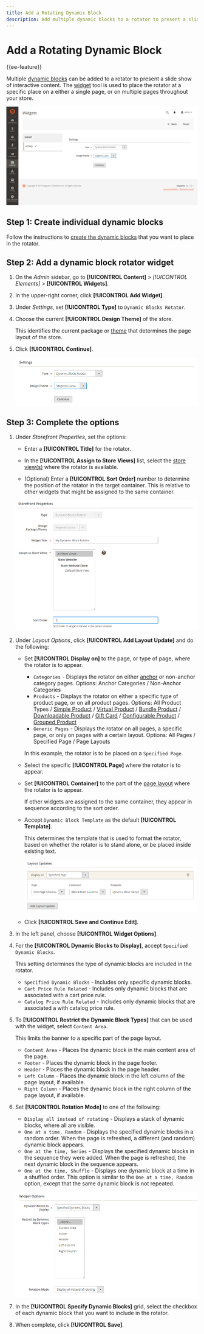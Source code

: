 ```yaml
---
title: Add a Rotating Dynamic Block
description: Add multiple dynamic blocks to a rotator to present a slide show of interactive content.
---
```

# Add a Rotating Dynamic Block

{{ee-feature}}

Multiple [dynamic blocks](dynamic-blocks.md) can be added to a rotator to present a slide show of interactive content. The [widget](widgets.md) tool is used to place the rotator at a specific place on a either a single page, or on multiple pages throughout your store.

![Dynamic block rotator](./assets/widget-dynamic-block-rotator.png)<!-- zoom -->

## Step 1: Create individual dynamic blocks

Follow the instructions to [create the dynamic blocks](dynamic-blocks.md) that you want to place in the rotator.

## Step 2: Add a dynamic block rotator widget

1. On the _Admin_ sidebar, go to **[!UICONTROL Content]** > _[!UICONTROL Elements]_ > **[!UICONTROL Widgets]**.

1. In the upper-right corner, click **[!UICONTROL Add Widget]**.

1. Under _Settings_, set **[!UICONTROL Type]** to `Dynamic Blocks Rotator`.

1. Choose the current **[!UICONTROL Design Theme]** of the store.

   This identifies the current package or [theme](themes.md) that determines the page layout of the store.

1. Click **[!UICONTROL Continue]**.

   ![Dynamic block rotator settings](./assets/widget-dynamic-block-rotator-settings.png)<!-- zoom -->

## Step 3: Complete the options

1. Under _Storefront Properties_, set the options:

   - Enter a **[!UICONTROL Title]** for the rotator.

   - In the **[!UICONTROL Assign to Store Views]** list, select the [store view(s)](https://docs.magento.com/user-guide/stores/websites-stores-views.html) where the rotator is available.

   - (Optional) Enter a **[!UICONTROL Sort Order]** number to determine the position of the rotator in the target container. This is relative to other widgets that might be assigned to the same container.

   ![Rotator storefront properties](./assets/widget-dynamic-block-rotator-storefront-properties.png)<!-- zoom -->

1. Under _Layout Options_, click **[!UICONTROL Add Layout Update]** and do the following:

   - Set **[!UICONTROL Display on]** to the page, or type of page, where the rotator is to appear.

      - `Categories` - Displays the rotator on either [anchor](https://docs.magento.com/user-guide/catalog/navigation-layered.html) or non-anchor category pages. Options: Anchor Categories / Non-Anchor Categories
      - `Products` - Displays the rotator on either a specific type of product page, or on all product pages. Options: All Product Types / [Simple Product](https://docs.magento.com/user-guide/catalog/product-create-simple.html) /  [Virtual Product](https://docs.magento.com/user-guide/catalog/product-create-virtual.html) / [Bundle Product](https://docs.magento.com/user-guide/catalog/product-create-bundle.html) / [Downloadable Product](https://docs.magento.com/user-guide/catalog/product-create-downloadable.html) / [Gift Card](https://docs.magento.com/user-guide/catalog/product-gift-card.html) / [Configurable Product](https://docs.magento.com/user-guide/catalog/product-create-configurable.html) / [Grouped Product](https://docs.magento.com/user-guide/catalog/product-create-grouped.html)
      - `Generic Pages` - Displays the rotator on all pages, a specific page, or only on pages with a certain layout. Options: All Pages / Specified Page / Page Layouts

      In this example, the rotator is to be placed on a `Specified Page`.

   - Select the specific **[!UICONTROL Page]** where the rotator is to appear.

   - Set **[!UICONTROL Container]** to the part of the [page layout](page-layout.md#standard-page-layouts) where the rotator is to appear.

      If other widgets are assigned to the same container, they appear in sequence according to the sort order.

   - Accept `Dynamic Block Template` as the default **[!UICONTROL Template]**.

      This determines the template that is used to format the rotator, based on whether the rotator is to stand alone, or be placed inside existing text.

      ![Rotator layout updates](./assets/widget-dynamic-block-rotator-layout-updates.png)<!-- zoom -->

   - Click **[!UICONTROL Save and Continue Edit]**.

1. In the left panel, choose **[!UICONTROL Widget Options]**.

1. For the **[!UICONTROL Dynamic Blocks to Display]**, accept `Specified Dynamic Blocks`.

   This setting determines the type of dynamic blocks are included in the rotator.

   - `Specified Dynamic Blocks` - Includes only specific dynamic blocks.
   - `Cart Price Rule Related` - Includes only dynamic blocks that are associated with a cart price rule.
   - `Catalog Price Rule Related` - Includes only dynamic blocks that are associated a with catalog price rule.

1. To **[!UICONTROL Restrict the Dynamic Block Types]** that can be used with the widget, select `Content Area`.

   This limits the banner to a specific part of the page layout.

   - `Content Area` - Places the dynamic block in the main content area of the page.
   - `Footer` - Places the dynamic block in the page footer.
   - `Header` - Places the dynamic block in the page header.
   - `Left Column` - Places the dynamic block in the left column of the page layout, if available.
   - `Right Column` - Places the dynamic block in the right column of the page layout, if available.

1. Set **[!UICONTROL Rotation Mode]** to one of the following:

   - `Display all instead of rotating` - Displays a stack of dynamic blocks, where all are visible.
   - `One at a time, Random` - Displays the specified dynamic blocks in a random order. When the page is refreshed, a different (and random) dynamic block appears.
   - `One at the time, Series` - Displays the specified dynamic blocks in the sequence they were added. When the page is refreshed, the next dynamic block in the sequence appears.
   - `One at the time, Shuffle` - Displays one dynamic block at a time in a shuffled order. This option is similar to the `One at a time, Random` option, except that the same dynamic block is not repeated.

   ![Rotator widget options](./assets/widget-dynamic-block-rotator-widget-options.png)<!-- zoom -->

1. In the **[!UICONTROL Specify Dynamic Blocks]** grid, select the checkbox of each dynamic block that you want to include in the rotator.

1. When complete, click **[!UICONTROL Save]**.
